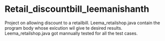# Retail_discountbill_leemanishanth
Project on allowing discount to a retailbill.
Leema_retailshop.java contain the program body whose exicution wil give te desired results.
Leema_retailshop.java got mannually tested for all the test cases.
